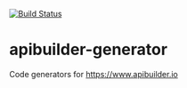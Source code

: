 [![Build Status](https://travis-ci.org/apicollective/apibuilder-generator.svg?branch=main)](https://travis-ci.org/apicollective/apibuilder-generator)

apibuilder-generator
================
Code generators for https://www.apibuilder.io
